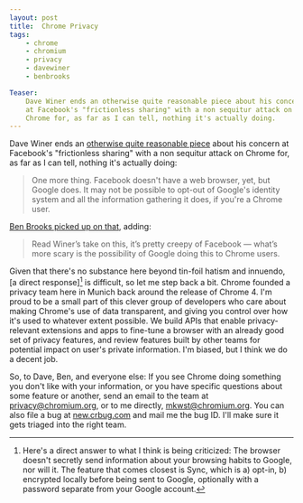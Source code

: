 ```yaml
---
layout: post
title:  Chrome Privacy
tags:
    - chrome
    - chromium
    - privacy
    - davewiner
    - benbrooks

Teaser:
    Dave Winer ends an otherwise quite reasonable piece about his concern
    at Facebook's "frictionless sharing" with a non sequitur attack on
    Chrome for, as far as I can tell, nothing it's actually doing.
---
```

Dave Winer ends an [otherwise quite reasonable piece][1] about his concern at Facebook's "frictionless sharing" with a non sequitur attack on Chrome for, as far as I can tell, nothing it's actually doing:

> One more thing. Facebook doesn't have a web browser, yet, but
> Google does. It may not be possible to opt-out of Google's 
> identity system and all the information gathering it does, if
> you're a Chrome user.

[Ben Brooks picked up on that][2], adding:

> Read Winer’s take on this, it’s pretty creepy of Facebook — 
> what’s more scary is the possibility of Google doing this to 
> Chrome users.

Given that there's no substance here beyond tin-foil hatism and innuendo, [a direct response][^1] is difficult, so let me step back a bit. Chrome founded a privacy team here in Munich back around the release of Chrome 4. I'm proud to be a small part of this clever group of developers who care about making Chrome's use of data transparent, and giving you control over how it's used to whatever extent possible. We build APIs that enable privacy-relevant extensions and apps to fine-tune a browser with an already good set of privacy features, and review features built by other teams for potential impact on user's private information. I'm biased, but I think we do a decent job.

So, to Dave, Ben, and everyone else: If you see Chrome doing something you don't like with your information, or you have specific questions about some feature or another, send an email to the team at privacy@chromium.org, or to me directly, mkwst@chromium.org. You can also file a bug at [new.crbug.com][3] and mail me the bug ID. I'll make sure it gets triaged into the right team.

[^1]: Here's a direct answer to what I think is being criticized: The browser doesn't secretly send information about your browsing habits to Google, nor will it. The feature that comes closest is Sync, which is a) opt-in, b) encrypted locally before being sent to Google, optionally with a password separate from your Google account.

[1]: http://scripting.com/stories/2011/09/24/facebookIsScaringMe.html
[2]: http://brooksreview.net/2011/09/facebook-winer/
[3]: http://new.crbug.com/
